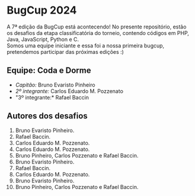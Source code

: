 # BugCup 2024
A 7ª edição da BugCup está acontecendo! No presente repositório, estão os desafios da etapa classificatória do torneio, contendo códigos em PHP, Java, JavaScript, Python e C.  
Somos uma equipe iniciante e essa foi a nossa primeira bugcup, pretendemos participar das próximas edições :)
## Equipe: Coda e Dorme
* *Capitão:* Bruno Evaristo Pinheiro
* *2º integrante:* Carlos Eduardo M. Pozzenato
* "3º integrante:* Rafael Baccin
## Autores dos desafios
1. Bruno Evaristo Pinheiro.
2. Rafael Baccin.
3. Carlos Eduardo M. Pozzenato.
4. Carlos Eduardo M. Pozzenato.
5. Bruno Pinheiro, Carlos Pozzenato e Rafael Baccin.
6. Bruno Evaristo Pinheiro.
7. Rafael Baccin.
8. Carlos Eduardo M. Pozzenato.
9. Bruno Evaristo Pinheiro.
10. Bruno Pinheiro, Carlos Pozzenato e Rafael Baccin.
